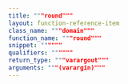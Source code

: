 ```yaml
---
title: """round"""
layout: function-reference-item
class_name: """domain"""
function_name: """round"""
snippet: """"""
qualifiers: """"""
return_type: """varargout"""
arguments: """(varargin)"""
---
```


